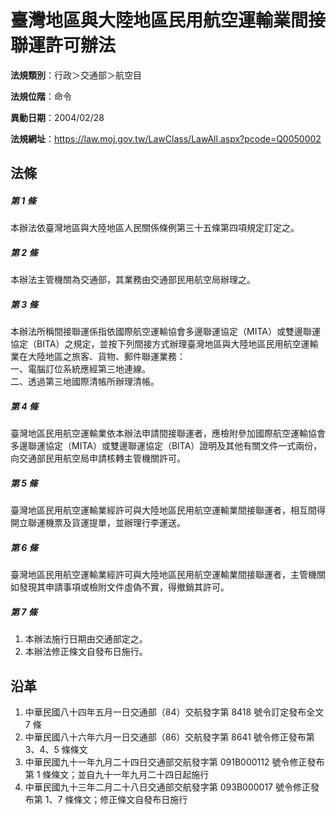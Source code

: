 # 臺灣地區與大陸地區民用航空運輸業間接聯運許可辦法




**法規類別**：行政＞交通部＞航空目

**法規位階**：命令

**異動日期**：2004/02/28  

**法規網址**：https://law.moj.gov.tw/LawClass/LawAll.aspx?pcode=Q0050002



## 法條
##### 第 1 條
本辦法依臺灣地區與大陸地區人民關係條例第三十五條第四項規定訂定之。

##### 第 2 條
本辦法主管機關為交通部，其業務由交通部民用航空局辦理之。

##### 第 3 條
本辦法所稱間接聯運係指依國際航空運輸協會多邊聯運協定（MITA）或雙邊聯運協定（BITA）之規定，並按下列間接方式辦理臺灣地區與大陸地區民用航空運輸業在大陸地區之旅客、貨物、郵件聯運業務：  
一、電腦訂位系統應經第三地連線。  
二、透過第三地國際清帳所辦理清帳。

##### 第 4 條
臺灣地區民用航空運輸業依本辦法申請間接聯運者，應檢附參加國際航空運輸協會多邊聯運協定（MITA）或雙邊聯運協定（BITA）證明及其他有關文件一式兩份，向交通部民用航空局申請核轉主管機關許可。

##### 第 5 條
臺灣地區民用航空運輸業經許可與大陸地區民用航空運輸業間接聯運者，相互間得開立聯運機票及貨運提單，並辦理行李運送。

##### 第 6 條
臺灣地區民用航空運輸業經許可與大陸地區民用航空運輸業間接聯運者，主管機關如發現其申請事項或檢附文件虛偽不實，得撤銷其許可。

##### 第 7 條
1. 本辦法施行日期由交通部定之。
1. 本辦法修正條文自發布日施行。

## 沿革
1. 中華民國八十四年五月一日交通部（84）交航發字第 8418 號令訂定發布全文 7  條
1. 中華民國八十六年六月一日交通部（86）交航發字第 8641 號令修正發布第 3、4、5  條條文
1. 中華民國九十一年九月二十四日交通部交航發字第 091B000112 號令修正發布第 1  條條文；並自九十一年九月二十四日起施行
1. 中華民國九十三年二月二十八日交通部交航發字第 093B000017 號令修正發布第 1、7 條條文；修正條文自發布日施行

